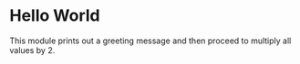 # Hello World

This module prints out a greeting message and then proceed to multiply all
values by 2.
